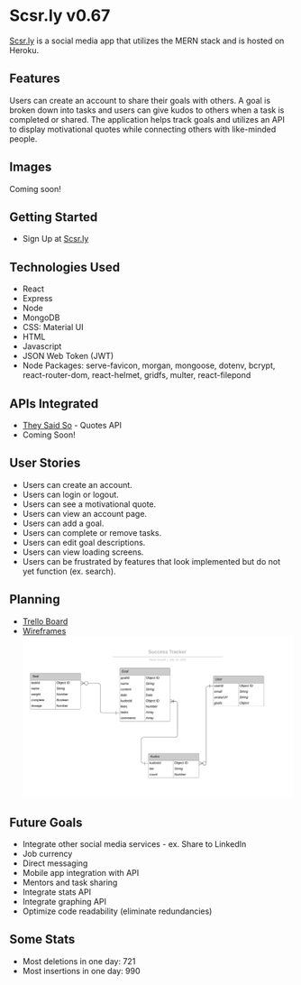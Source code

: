 # Scsr.ly v0.67
[Scsr.ly](https://scsrly.herokuapp.com/) is a social media app that utilizes the MERN stack and is hosted on Heroku.
## Features
Users can create an account to share their goals with others. A goal is broken down into tasks and users can give kudos to others when a task is completed or shared. The application helps track goals and utilizes an API to display motivational quotes while connecting others with like-minded people.
## Images
Coming soon!
## Getting Started
* Sign Up at [Scsr.ly](https://scsrly.herokuapp.com/)
## Technologies Used
* React
* Express
* Node
* MongoDB
* CSS: Material UI
* HTML
* Javascript
* JSON Web Token (JWT)
* Node Packages: serve-favicon, morgan, mongoose, dotenv, bcrypt, react-router-dom, react-helmet, gridfs, multer, react-filepond
## APIs Integrated
* [They Said So](https://quotes.rest) - Quotes API
* Coming Soon!
## User Stories
* Users can create an account.
* Users can login or logout.
* Users can see a motivational quote.
* Users can view an account page.
* Users can add a goal.
* Users can complete or remove tasks.
* Users can edit goal descriptions.
* Users can view loading screens.
* Users can be frustrated by features that look implemented but do not yet function (ex. search).
## Planning
* [Trello Board](https://trello.com/b/3Zyw3cIf/success-platform)
* [Wireframes](https://balsamiq.cloud/sah357c/pmggzzy)
![Entity Relationship Diagram](./public/img/SuccessTracker.svg)
## Future Goals
* Integrate other social media services - ex. Share to LinkedIn
* Job currency
* Direct messaging
* Mobile app integration with API
* Mentors and task sharing
* Integrate stats API
* Integrate graphing API
* Optimize code readability (eliminate redundancies)
## Some Stats
* Most deletions in one day: 721
* Most insertions in one day: 990